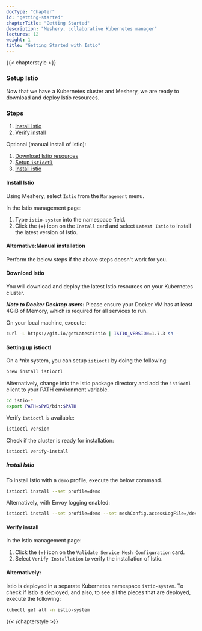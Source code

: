 ```yaml
---
docType: "Chapter"
id: "getting-started"
chapterTitle: "Getting Started"
description: "Meshery, collaborative Kubernetes manager"
lectures: 12
weight: 1
title: "Getting Started with Istio"
---
```


{{< chapterstyle >}}

### **Setup Istio**

Now that we have a Kubernetes cluster and Meshery, we are ready to download and deploy Istio resources.

### **Steps**

1. [Install Istio](#1)
1. [Verify install](#2)

Optional (manual install of Istio):

1. [Download Istio resources](#1.1)
1. [Setup `istioctl`](#1.2)
1. [Install istio](#1.3)

#### **Install Istio**


Using Meshery, select `Istio` from the `Management` menu.

In the Istio management page:

1. Type `istio-system` into the namespace field.
1. Click the (+) icon on the `Install` card and select `Latest Istio` to install the latest version of Istio.

#### **Alternative:Manual installation**
Perform the below steps if the above steps doesn't work for you.

#### **Download Istio**

You will download and deploy the latest Istio resources on your Kubernetes cluster.

**_Note to Docker Desktop users:_** Please ensure your Docker VM has at least 4GiB of Memory, which is required for all services to run.

On your local machine, execute:

```sh
curl -L https://git.io/getLatestIstio | ISTIO_VERSION=1.7.3 sh -
```
#### **Setting up istioctl**

On a \*nix system, you can setup `istioctl` by doing the following:

```sh
brew install istioctl
```

Alternatively, change into the Istio package directory and add the `istioctl` client to your PATH environment variable.

```sh
cd istio-*
export PATH=$PWD/bin:$PATH
```

Verify `istioctl` is available:

```sh
istioctl version
```

Check if the cluster is ready for installation:

```sh
istioctl verify-install
```

##### **Install Istio**

To install Istio with a `demo` profile, execute the below command.

```sh
istioctl install --set profile=demo
```

Alternatively, with Envoy logging enabled:

```sh
istioctl install --set profile=demo --set meshConfig.accessLogFile=/dev/stdout
```

#### **Verify install**

In the Istio management page:

1. Click the (+) icon on the `Validate Service Mesh Configuration` card.
1. Select `Verify Installation` to verify the installation of Istio.

#### **Alternatively:**

Istio is deployed in a separate Kubernetes namespace `istio-system`. To check if Istio is deployed, and also, to see all the pieces that are deployed, execute the following:

```sh
kubectl get all -n istio-system
```

{{< /chapterstyle >}}
